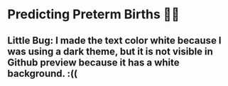 # Predicting Preterm Births 🤰🏼
## Little Bug: I made the text color white because I was using a dark theme, but it is not visible in Github preview because it has a white background. :((
